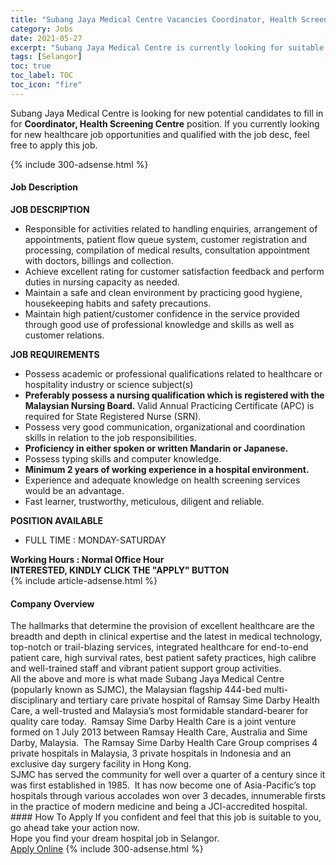 ```yaml
---
title: "Subang Jaya Medical Centre Vacancies Coordinator, Health Screening Centre" 
category: Jobs 
date: 2021-05-27 
excerpt: "Subang Jaya Medical Centre is currently looking for suitable person to fill in the Coordinator, Health Screening Centre which positioned at Selangor" 
tags: [Selangor] 
toc: true 
toc_label: TOC 
toc_icon: "fire" 
--- 
```


<p>Subang Jaya Medical Centre is looking for new potential candidates to fill in for <b>Coordinator, Health Screening Centre</b> position. If you currently looking for new healthcare job opportunities and qualified with the job desc, feel free to apply this job.
</p>{% include 300-adsense.html %} 
<div><div><h4>Job Description</h4></div><div><div><span><div><div><strong>JOB DESCRIPTION</strong></div><ul><li>Responsible for activities related to handling enquiries, arrangement of appointments, patient flow queue system, customer registration and processing, compilation of medical results, consultation appointment with doctors, billings and collection.</li><li>Achieve excellent rating for customer satisfaction feedback and perform duties in nursing capacity as needed.</li><li>Maintain a safe and clean environment by practicing good hygiene, housekeeping habits and safety precautions.</li><li>Maintain high patient/customer confidence in the service provided through good use of professional knowledge and skills as well as customer relations.</li></ul><div><strong>JOB REQUIREMENTS</strong></div><ul><li>Possess academic or professional qualifications related to healthcare or hospitality industry or science subject(s)</li><li><strong>Preferably possess a nursing qualification which is registered with the Malaysian Nursing Board.&#160;</strong>Valid Annual Practicing Certificate (APC) is required for State Registered Nurse (SRN).</li><li>Possess very good communication, organizational and coordination skills in relation to the job responsibilities.</li><li><strong>Proficiency in either spoken or written Mandarin or Japanese.</strong></li><li>Possess typing skills and computer knowledge.</li><li><strong>Minimum 2 years of working experience in a hospital environment.</strong></li><li>Experience and adequate knowledge on health screening services would be an advantage.</li><li>Fast learner, trustworthy, meticulous, diligent and reliable.</li></ul><div><strong>POSITION AVAILABLE&#160;</strong></div><ul><li>FULL TIME : MONDAY-SATURDAY&#160;</li></ul><div><strong>Working Hours : Normal Office Hour</strong></div><div><strong>INTERESTED, KINDLY CLICK THE "APPLY" BUTTON</strong></div></div></span></div></div></div> 
{% include article-adsense.html %} 
<div><div><h4>Company Overview</h4></div><div><div><span><div><div>
<div>
		The hallmarks that determine the provision of excellent healthcare are the breadth and depth in clinical expertise and the latest in medical technology, top-notch or trail-blazing services, integrated healthcare for end-to-end patient care, high survival rates, best patient safety practices, high calibre and well-trained staff and vibrant patient support group activities.</div>
<div>
		All the above and more is what made Subang Jaya Medical Centre (popularly known as SJMC), the Malaysian flagship 444-bed multi-disciplinary and tertiary care private hospital of Ramsay Sime Darby Health Care, a well-trusted and Malaysia&#8217;s most formidable standard-bearer for quality care today.&#160; Ramsay Sime Darby Health Care is a joint venture formed on 1 July 2013 between Ramsay Health Care, Australia and Sime Darby, Malaysia.&#160; The Ramsay Sime Darby Health Care Group comprises 4 private hospitals in Malaysia, 3 private hospitals in Indonesia and an exclusive day surgery facility in Hong Kong.</div>
<div>
		SJMC has served the community for well over a quarter of a century since it was first established in 1985.&#160; It has now become one of Asia-Pacific&#8217;s top hospitals through various accolades won over 3 decades, innumerable firsts in the practice of modern medicine and being a JCI-accredited hospital.</div>
</div></div></span></div></div></div> 
#### How To Apply 
If you confident and feel that this job is suitable to you, go ahead take your action now. <br/> 
Hope you find your dream hospital job in Selangor. <br/> 
<a href="https://www.jobstreet.com.my/en/job/coordinator-health-screening-centre-4576288?jobId=jobstreet-my-job-4576288" class="btn btn--warning" target="_blank" rel="nofollow noopenner">Apply Online</a> 
{% include 300-adsense.html %} 